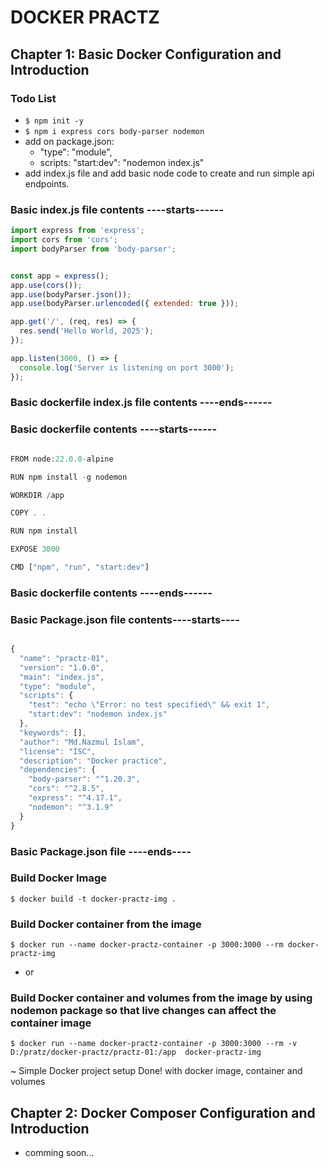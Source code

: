 #                 DOCKER PRACTZ


## Chapter 1: Basic Docker Configuration and Introduction

### Todo List

- `$ npm init -y`
- `$ npm i express cors body-parser nodemon`
- add on package.json: 
    -  "type": "module",
    - scripts:  "start:dev": "nodemon index.js"
- add index.js file and add basic node code to create and run simple api endpoints.


### Basic index.js file contents ----starts------
```javascript
import express from 'express';
import cors from 'cors';
import bodyParser from 'body-parser';


const app = express();
app.use(cors());
app.use(bodyParser.json());
app.use(bodyParser.urlencoded({ extended: true }));

app.get('/', (req, res) => {
  res.send('Hello World, 2025');
});

app.listen(3000, () => {
  console.log('Server is listening on port 3000');
});

```
### Basic dockerfile index.js file contents ----ends------


### Basic dockerfile contents ----starts------
```javascript

FROM node:22.0.0-alpine

RUN npm install -g nodemon

WORKDIR /app

COPY . .

RUN npm install

EXPOSE 3000

CMD ["npm", "run", "start:dev"]


```

### Basic dockerfile contents ----ends------


### Basic Package.json file contents----starts----
```javascript

{
  "name": "practz-01",
  "version": "1.0.0",
  "main": "index.js",
  "type": "module",
  "scripts": {
    "test": "echo \"Error: no test specified\" && exit 1",
    "start:dev": "nodemon index.js"
  },
  "keywords": [],
  "author": "Md.Nazmul Islam",
  "license": "ISC",
  "description": "Docker practice",
  "dependencies": {
    "body-parser": "^1.20.3",
    "cors": "^2.8.5",
    "express": "^4.17.1",
    "nodemon": "^3.1.9"
  }
}

```
### Basic Package.json file ----ends----


### Build Docker Image
`$ docker build -t docker-practz-img . `

### Build Docker container from the image
`$ docker run --name docker-practz-container -p 3000:3000 --rm docker-practz-img`
- or
### Build Docker container and volumes from the image by using nodemon package so that  live changes can affect the container image
`$ docker run --name docker-practz-container -p 3000:3000 --rm -v D:/pratz/docker-practz/practz-01:/app  docker-practz-img`


~ Simple Docker project setup Done! with docker image, container and volumes


## Chapter 2: Docker Composer Configuration and Introduction

- comming soon...